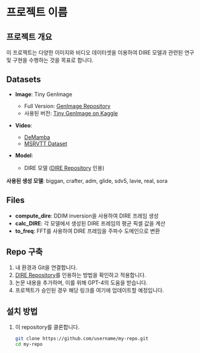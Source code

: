 # 프로젝트 이름

## 프로젝트 개요
이 프로젝트는 다양한 이미지와 비디오 데이터셋을 이용하여 DIRE 모델과 관련된 연구 및 구현을 수행하는 것을 목표로 합니다.

## Datasets
- **Image**: Tiny GenImage 
  - Full Version: [GenImage Repository](https://github.com/GenImage-Dataset/GenImage)
  - 사용된 버전: [Tiny GenImage on Kaggle](https://www.kaggle.com/datasets/yangsangtai/tiny-genimage)
  
- **Video**: 
  - [DeMamba](https://github.com/chenhaoxing/DeMamba)
  - [MSRVTT Dataset](https://arxiv.org/abs/2007.09049)

- **Model**: 
  - DIRE 모델 ([DIRE Repository](https://github.com/ZhendongWang6/DIRE.git) 인용)

**사용된 생성 모델**: biggan, crafter, adm, glide, sdv5, lavie, real, sora

## Files
- **compute_dire**: DDIM inversion을 사용하여 DIRE 프레임 생성
- **calc_DIRE**: 각 모델에서 생성된 DIRE 프레임의 평균 픽셀 값을 계산
- **to_freq**: FFT를 사용하여 DIRE 프레임을 주파수 도메인으로 변환

## Repo 구축
1. 내 환경과 Git을 연결합니다.
2. [DIRE Repository](https://github.com/ZhendongWang6/DIRE.git)를 인용하는 방법을 확인하고 적용합니다.
3. 논문 내용을 추가하며, 이를 위해 GPT-4의 도움을 받습니다.
4. 프로젝트가 승인된 경우 해당 링크를 여기에 업데이트할 예정입니다.

## 설치 방법
1. 이 repository를 클론합니다.
   ```bash
   git clone https://github.com/username/my-repo.git
   cd my-repo
